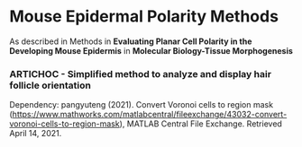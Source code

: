# Mouse Epidermal Polarity Methods
 
As described in Methods in __Evaluating Planar Cell Polarity in the Developing Mouse Epidermis__ in __Molecular Biology-Tissue Morphogenesis__

### ARTICHOC - Simplified method to analyze and display hair follicle orientation

Dependency:
pangyuteng (2021). Convert Voronoi cells to region mask (https://www.mathworks.com/matlabcentral/fileexchange/43032-convert-voronoi-cells-to-region-mask), MATLAB Central File Exchange. Retrieved April 14, 2021.
